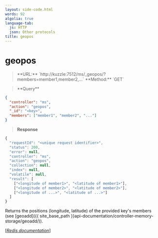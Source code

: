 ```yaml
---
layout: side-code.html
words: 92
algolia: true
language-tab:
  js: HTTP
  json: Other protocols
title: geopos
---
```


# geopos


<blockquote class="js">
<p>
**URL:** `http://kuzzle:7512/ms/_geopos/<key>?members=member1,member2,...`  
**Method:** `GET`
</p>
</blockquote>

<blockquote class="json">
<p>
**Query**
</p>
</blockquote>


```json
{
  "controller": "ms",
  "action": "geopos",
  "_id": "<key>",
  "members": ["member1", "member2", "..."]
}
```

>**Response**

```javascript
{
  "requestId": "<unique request identifier>",
  "status": 200,
  "error": null,
  "controller": "ms",
  "action": "geopos",
  "collection": null,
  "index": null,
  "volatile": null,
  "result": [
    ["<longitude of member1>", "<latitude of member1>"],
    ["<longitude of member2>", "<latitude of member2>"],
    ["<longitude of ...>", "<latitude of ...>"]
  ]
}
```

Returns the positions (longitude, latitude) of the provided key's members (see [geoadd]({{ site_base_path }}api-documentation/controller-memory-storage/geoadd/)).  

[[_Redis documentation_]](https://redis.io/commands/geopos)
